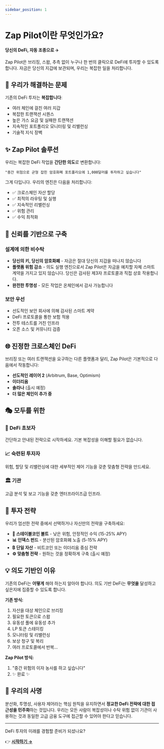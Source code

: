 ```yaml
---
sidebar_position: 1
---
```


# Zap Pilot이란 무엇인가요?

**당신의 DeFi, 자동 조종으로** ✈️

Zap Pilot은 브리징, 스왑, 추측 없이 누구나 한 번의 클릭으로 DeFi에 투자할 수 있도록 합니다. 자금은
당신의 지갑에 보관되며, 우리는 복잡한 일을 처리합니다.

## 🎯 우리가 해결하는 문제

기존의 DeFi 투자는 **복잡합니다**:

- 여러 체인에 걸친 여러 지갑
- 복잡한 트랜잭션 시퀀스
- 높은 가스 요금 및 실패한 트랜잭션
- 지속적인 포트폴리오 모니터링 및 리밸런싱
- 기술적 지식 장벽

## ✨ Zap Pilot 솔루션

우리는 복잡한 DeFi 작업을 **간단한 의도**로 변환합니다:

```
"중간 위험으로 균형 잡힌 암호화폐 포트폴리오에 1,000달러를 투자하고 싶습니다"
```

그게 다입니다. 우리의 엔진은 다음을 처리합니다:

- ✅ 크로스체인 자산 할당
- ✅ 최적의 라우팅 및 실행
- ✅ 지속적인 리밸런싱
- ✅ 위험 관리
- ✅ 수익 최적화

## 🔐 신뢰를 기반으로 구축

### 설계에 의한 비수탁

- **당신의 키, 당신의 암호화폐** - 자금은 절대 당신의 지갑을 떠나지 않습니다
- **플랫폼 위험 감소** - 의도 실행 엔진으로서 Zap Pilot은 자금을 예치할 자체 스마트 계약을 가지고
  있지 않습니다. 당신은 감사된 제3자 프로토콜과 직접 상호 작용합니다.
- **완전한 투명성** - 모든 작업은 온체인에서 감사 가능합니다

### 보안 우선

- 선도적인 보안 회사에 의해 감사된 스마트 계약
- DeFi 프로토콜을 통한 보험 적용
- 전투 테스트를 거친 인프라
- 오픈 소스 및 커뮤니티 검증

## 🌐 진정한 크로스체인 DeFi

브리징 또는 여러 트랜잭션을 요구하는 다른 플랫폼과 달리, Zap Pilot은 기본적으로 다음에서 작동합니다:

- **선도적인 레이어 2** (Arbitrum, Base, Optimism)
- **이더리움**
- **솔라나** (출시 예정)
- **더 많은 체인이 추가 중**

## 🎭 모두를 위한

### 🔰 **DeFi 초보자**

간단하고 안내된 전략으로 시작하세요. 기본 복잡성을 이해할 필요가 없습니다.

### 📈 **숙련된 투자자**

위험, 할당 및 리밸런싱에 대한 세부적인 제어 기능을 갖춘 맞춤형 전략을 만드세요.

### 🏛️ **기관**

고급 분석 및 보고 기능을 갖춘 엔터프라이즈급 인프라.

## 🚀 투자 전략

우리가 엄선한 전략 중에서 선택하거나 자신만의 전략을 구축하세요:

- **🏦 스테이블코인 볼트** - 낮은 위험, 안정적인 수익 (15-25% APY)
- **📊 인덱스 펀드** - 분산된 암호화폐 노출 (5-15% APY)
- **₿ 단일 자산** - 비트코인 또는 이더리움 중심 전략
- **⚙️ 맞춤형 전략** - 원하는 것을 정확하게 구축 (출시 예정)

## 💡 의도 기반인 이유

기존의 DeFi는 **어떻게** 해야 하는지 알아야 합니다. 의도 기반 DeFi는 **무엇을** 달성하고 싶은지에
집중할 수 있도록 합니다.

**기존 방식:**

1. 자산을 대상 체인으로 브리징
2. 필요한 토큰으로 스왑
3. 유동성 풀에 유동성 추가
4. LP 토큰 스테이킹
5. 모니터링 및 리밸런싱
6. 보상 청구 및 복리
7. 여러 프로토콜에서 반복...

**Zap Pilot 방식:**

1. "중간 위험의 이자 농사를 하고 싶습니다"
2. ✨ 완료 ✨

## 🎯 우리의 사명

분산화, 투명성, 사용자 제어라는 핵심 원칙을 유지하면서 **정교한 DeFi 전략에 대한 접근성을
민주화**하는 것입니다. 우리는 모든 사람이 복잡성이나 수탁 위험 없이 기관이 사용하는 것과 동일한 고급
금융 도구에 접근할 수 있어야 한다고 믿습니다.

---

DeFi 투자의 미래를 경험할 준비가 되셨나요?

👉 **[시작하기 →](./getting-started)**

